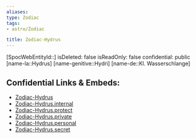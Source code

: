 ```yaml
---
aliases: 
type: Zodiac
tags:
- astro/Zodiac

title: Zodiac-Hydrus
---
```

[SpocWebEntityId::]
isDeleted: false
isReadOnly: false
confidential: public
[name-la::Hydrus]
[name-genitive::Hydri]
[name-de::Kl. Wasserschlange]


## Confidential Links & Embeds: 
- [Zodiac-Hydrus](../../../_public/astro/Zodiac/Zodiac-Hydrus.md) 
- [Zodiac-Hydrus.internal](../../../_internal/astro/Zodiac/Zodiac-Hydrus.internal.md) 
- [Zodiac-Hydrus.protect](../../../_protect/astro/Zodiac/Zodiac-Hydrus.protect.md) 
- [Zodiac-Hydrus.private](../../../_private/astro/Zodiac/Zodiac-Hydrus.private.md) 
- [Zodiac-Hydrus.personal](../../../_personal/astro/Zodiac/Zodiac-Hydrus.personal.md) 
- [Zodiac-Hydrus.secret](../../../_secret/astro/Zodiac/Zodiac-Hydrus.secret.md) 
